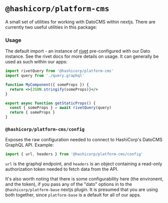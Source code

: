 # `@hashicorp/platform-cms`

A small set of utilities for working with DatoCMS within nextjs. There are currently two useful utilities in this package:

### Usage

The default import - an instance of [rivet](https://github.com/hashicorp/rivet-graphql) pre-configured with our Dato instance. See the rivet docs for more details on usage. It can generally be used as such within our apps:

```jsx
import rivetQuery from '@hashicorp/platform-cms'
import query from './query.graphql'

function MyComponent({ someProps }) {
  return <>{JSON.stringify(someProps)}</>
}

export async function getStaticProps() {
  const { someProps } = await rivetQuery(query)
  return { someProps }
}
```

### `@hashicorp/platform-cms/config`

Exposes the raw configuration needed to connect to HashiCorp's DatoCMS GraphQL API. Example:

```ts
import { url, headers } from '@hashicorp/platform-cms/config'
```

`url` is the graphql endpoint, and `headers` is an object containing a read-only authorization token needed to fetch data from the API.

It's also worth noting that there is some configurability here (the environent, and the token), if you pass any of the "dato" options in to the `@hashicorp/platform-base` nextjs plugin. It is presumed that you are using both together, since `platform-base` is a default for all of our apps.
